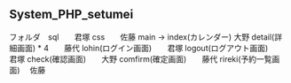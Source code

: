 ## System_PHP_setumei

フォルダ　sql　　君塚
         css　　佐藤
         main -> index(カレンダー)    大野
                 detail(詳細画面) * 4　　藤代
                 lohin(ログイン画面)　　君塚
                 logout(ログアウト画面)　　君塚
                 check(確認画面)　　大野
                 comfirm(確定画面)　　藤代
                 rireki(予約一覧画面) 　佐藤
                 
